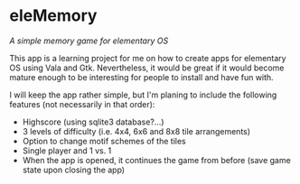 # eleMemory
*A simple memory game for elementary OS*

This app is a learning project for me on how to create apps for elementary OS using Vala and Gtk. Nevertheless, it would be great if it would become mature enough to be interesting for people to install and have fun with.

I will keep the app rather simple, but I'm planing to include the following features (not necessarily in that order):
* Highscore (using sqlite3 database?...)
* 3 levels of difficulty (i.e. 4x4, 6x6 and 8x8 tile arrangements)
* Option to change motif schemes of the tiles
* Single player and 1 vs. 1
* When the app is opened, it continues the game from before (save game state upon closing the app)
